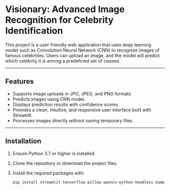# Visionary: Advanced Image Recognition for Celebrity Identification

This project is a user-friendly web application that uses deep learning model such as Convolution Neural Network (CNN) to recognize images of famous celebrities. Users can upload an image, and the model will predict which celebrity it is among a predefined set of classes.

---

## Features

- Supports image uploads in JPG, JPEG, and PNG formats.
- Predicts images using CNN model.
- Displays prediction results with confidence scores.
- Provides a clean, intuitive, and responsive user interface built with Streamlit.
- Processes images directly without saving temporary files.
  
---

## Installation

1. Ensure Python 3.7 or higher is installed.

2. Clone the repository or download the project files.

3. Install the required packages with:
   ```bash
   pip install streamlit tensorflow pillow opencv-python-headless numpy
